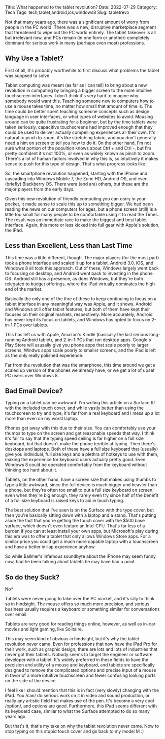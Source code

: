 Title: What happened to the tablet revolution?
Date: 2022-07-29
Category: Tech
Tags: tech,tablet,android,ios,windows8
Slug: tabletrevo

Not that many years ago, there was a significant amount of worry from people in the PC world. There was a new, disruptive marketplace segment that threatened to wipe out the PC world entirely. The tablet takeover is all but irrelevant now, and PCs remain (in one form or another) completely dominant for serious work in many (perhaps even most) professions.

## Why Use a Tablet?

First of all, it's probably worthwhile to first discuss what problems the tablet was suppsed to solve.

Tablet computing was meant (as far as I can tell) to bring about a new revolution in computing by bringing a bigger screen to the more intuitive touchscreen interfaces. I don't think it's very hard to imagine why somebody would want this. Teaching someone new to computers how to use a mouse takes time, no matter how small that amount of time is. Ths time could be better spent teaching someone concepts such as design language in user interfaces, or what types of websites to avoid. Mousing around can be quite frustrating for a beginner, but by the time tablets were taken seriously, capacitive touchscreens had improved enough that they could be used to deliver actually compelling experiences all their own. It's natural to pinch to zoom, it's like stretching fabric, and you don't generally need a hint on screen to tell you how to do it. On the other hand, I'm not sure what portion of the popultion knows about Ctrl + and Ctrl -, but I'm pretty confident it's not 100%, or even as widely known as pinch to zoom. There's a lot of human factors involved in why this is, so intuitively it makes sense to push for this type of design. That's what progress looks like.

So, the smartphone revolution happened, starting with the iPhone and cascading into Windows Mobile 7, the Zune HD, Android OS, and even (briefly) Blackberry OS. There were (and are) others, but these are the major players from the early days.

Given this new revolution of friendly computing you can carry in your pocket, it made sense to scale this up to something bigger. We had been reading the news on our computers for ages, but a phone screen (still) is a little too small for many people to be comfortable using it to read the Times. The result was an immediate race to make the biggest and best tablet interface. Again, this more or less kicked into full gear with Apple's solution, the iPad.

## Less than Excellent, Less than Last Time

This time was a little different, though. The major players (for the most part) took a phone interface and scaled it up for a tablet. Android 3.0, iOS, and Windows 8 all took this approach. Out of these, Windows largely went back to focusing on desktop, and Android went back to investing in the phone OS. Android still has a presence, as does Windows, but they're both relegated to budget offerings, where the iPad virtually dominates the high end of the market.

Basically the only one of the thre of these to keep continuing to focus on a tablet interface in any meaningful way was Apple, and it shows. Android and Windows still offer tablet features, but both of them have kept their focuses on their original markets, respectively. More accurately, Android has never kept its focus on tablets, and Windows has opted to focus on 2-in-1 PCs over tablets.

This has left us with Apple, Amazon's Kindle (basically the last serious long-running Android tablet), and 2-in-1 PCs that run desktop apps. Google's Play Store will ususally give you phone apps that scale poorly to larger screens, Windws apps scale poorly to smaller screens, and the iPad is left as the only really polished experience.

Far from the revolution that was the smarphone, this time around we get a scaled up version of the phones we already have, or we get a lot of upset PC users over Windows 8.

## Bad Email Device?

Typing on a tablet can be awkward. I'm writing this article on a Surface RT with the included touch cover, and while vastly better than using the touchscreen to try and type, it's far from a real keyboard and I mess up a lot more than even on my worst laptop.

Phones get away with this due to their size. You can comfortably use your thumbs to type on the screen and get reasonable speeds that way. I think it's fair to say that the typing speed ceiling is far higher on a full size keyboard, but that doesn't make the phone terrible at typing. Then there's desktops and laptops. Both of these have a full size keyboard that (usually) give you individual, full size keys and a plethra of hotkeys to use with them, making the experience for keyboard users actually pretty good. Even Windows 8 could be operated comfortably from the keyboard without thinking too hard about it.

Tablets, on the other hand, have a screen size that makes using thumbs to type a little awkward, since the full device is much bigger and heavier than a phone, but they're often too small to put a full size keyboard on screen; even when they're big enough, they rarely even try since half of the benefit of a full size keyboard is raised keys to aid in touch typing.

The best solution that I've seen is on the Surface with the type cover, but then you're basically sitting down with a laptop and a stand. That's putting aside the fact that you're getting the touch cover with the $500 base surface, which doesn't even feature an Intel CPU. That's far less of a burden if you can at least install your own apps, but Microsoft's play during this era was to offer a tablet that only allows Windows Store apps. For a similar price you could get a much more capable laptop with a touchscreen and have a better in-lap experience anyhow.

So while Ballmer's infamous soundbyte about the iPhone may seem funny now, had he been talking about tablets he may have had a point.

## So do they Suck?

No*

Tablets were never going to take over the PC market, and it's silly to think so in hindsight. The mouse offers so much more precision, and serious business usually requires a keyboard or something similar for conversations over email.

Tablets are very good for reading things online, however, as well as in-car movies and light gaming, like Solitaire.

This may seem kind of obvious in hindsight, but it's why the tablet revolution never came. Even for professions that now have the iPad Pro for their work, such as graphic design, there are lots and lots of industries that never got their tablets. Nobody seems to target the engineer or software developer with a tablet. It's widely preferred in these fields to have the precision and utility of a mouse and keyboard, and tablets sre specifically designed to remove the complicated options and precise input of a mouse in favor of a more intuitive touchscreen and fewer confusing looking ports on the side of the device.

I feel like I should mention that this is in fact (very slowly) changing with the iPad. You /can/ do serious work on it in video and sound production, or really any artistic field that makes use of the pen. It's become a very cool /option/, and options are good. Furthermore, this iPad seems different with its keyboard case, similar to what the Surface attempted to do so many years ago.

But that's it, that's my take on why the tablet revolution never came. Now to stop typing on this stupid touch cover and go back to my model M :)
